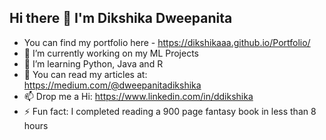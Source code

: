 ## Hi there 👋 I'm Dikshika Dweepanita
- You can find my portfolio here - https://dikshikaaa.github.io/Portfolio/
- 🔭 I’m currently working on my ML Projects
- 🌱 I’m learning Python, Java and R
- 💬 You can read my articles at: https://medium.com/@dweepanitadikshika
- 📫 Drop me a Hi: https://www.linkedin.com/in/ddikshika
- ⚡ Fun fact: I completed reading a 900 page fantasy book in less than 8 hours
